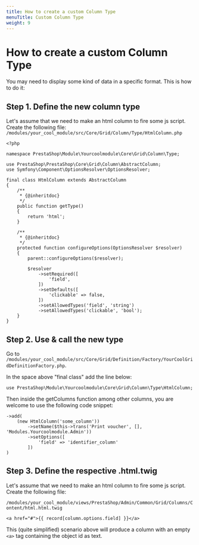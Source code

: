 ```yaml
---
title: How to create a custom Column Type
menuTitle: Custom Column Type
weight: 9
---
```


# How to create a custom Column Type

You may need to display some kind of data in a specific format. This is how to do it: 

## Step 1. Define the new column type
Let's assume that we need to make an html column to fire some js script.
Create the following file:
```/modules/your_cool_module/src/Core/Grid/Column/Type/HtmlColumn.php```
```
<?php

namespace PrestaShop\Module\Yourcoolmodule\Core\Grid\Column\Type;

use PrestaShop\PrestaShop\Core\Grid\Column\AbstractColumn;
use Symfony\Component\OptionsResolver\OptionsResolver;

final class HtmlColumn extends AbstractColumn
{
    /**
     * {@inheritdoc}
     */
    public function getType()
    {
        return 'html';
    }

    /**
     * {@inheritdoc}
     */
    protected function configureOptions(OptionsResolver $resolver)
    {
        parent::configureOptions($resolver);

        $resolver
            ->setRequired([
                'field',
            ])
            ->setDefaults([
                'clickable' => false,
            ])
            ->setAllowedTypes('field', 'string')
            ->setAllowedTypes('clickable', 'bool');
    }
}
```
## Step 2. Use & call the new type
Go to
```/modules/your_cool_module/src/Core/Grid/Definition/Factory/YourCoolGridDefinitionFactory.php```.

In the space above "final class" add the line below:

```use PrestaShop\Module\Yourcoolmodule\Core\Grid\Column\Type\HtmlColumn;```

Then inside the getColumns function among other columns, you are welcome to use the following code snippet:

```
->add(
    (new HtmlColumn('some_column'))
        ->setName($this->trans('Print voucher', [], 'Modules.Yourcoolmodule.Admin'))
        ->setOptions([
            'field' => 'identifier_column'
        ])
)
```

## Step 3. Define the respective .html.twig
Let's assume that we need to make an html column to fire some js script. Create the following file:

```/modules/your_cool_module/views/PrestaShop/Admin/Common/Grid/Columns/Content/html.html.twig```

```<a href="#">{{ record[column.options.field] }}</a>```

This (quite simplified) scenario above will produce a column with an empty ```<a>``` tag containing the object id as text.
